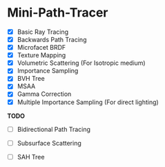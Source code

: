 # Mini-Path-Tracer

- [x] Basic Ray Tracing
- [x] Backwards Path Tracing
- [x] Microfacet BRDF
- [x] Texture Mapping
- [x] Volumetric Scattering (For Isotropic medium)
- [x] Importance Sampling
- [x] BVH Tree
- [x] MSAA
- [x] Gamma Correction
- [x] Multiple Importance Sampling (For direct lighting)

**TODO**

- [ ] Bidirectional Path Tracing

- [ ] Subsurface Scattering 

- [ ] SAH Tree
